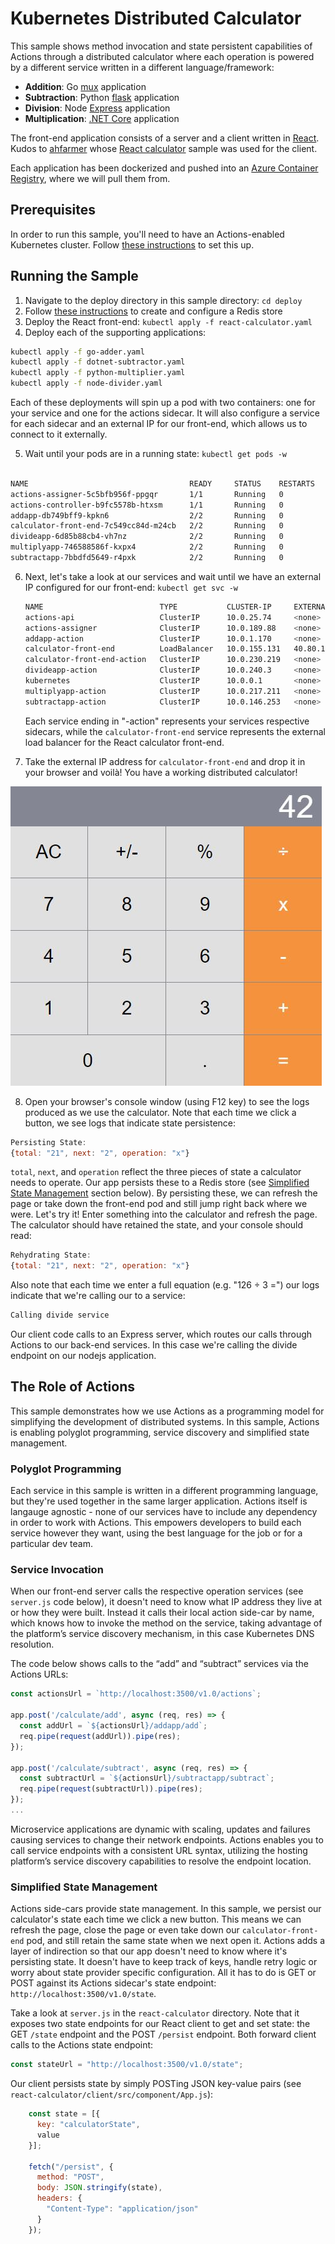 # Kubernetes Distributed Calculator

This sample shows method invocation and state persistent capabilities of Actions through a distributed calculator where each operation is powered by a different service written in a different language/framework:

- **Addition**: Go [mux](https://github.com/gorilla/mux) application
- **Subtraction**: Python [flask](https://flask.palletsprojects.com/en/1.0.x/) application
- **Division**: Node [Express](https://expressjs.com/) application
- **Multiplication**: [.NET Core](https://docs.microsoft.com/en-us/dotnet/core/) application

The front-end application consists of a server and a client written in [React](https://reactjs.org/). 
Kudos to [ahfarmer](https://github.com/ahfarmer) whose [React calculator](https://github.com/ahfarmer/calculator) 
sample was used for the client.

Each application has been dockerized and pushed into an [Azure Container Registry](https://azure.microsoft.com/en-us/services/container-registry/), where we will pull them from.

## Prerequisites

In order to run this sample, you'll need to have an Actions-enabled Kubernetes cluster. Follow [these instructions](https://github.com/actionscore/actions/#install-on-kubernetes) to set this up.

## Running the Sample

1. Navigate to the deploy directory in this sample directory: `cd deploy`
2. Follow [these instructions](https://github.com/actionscore/actions/tree/master/samples/kubernetes_zero_to_hero#step-2---set-up-a-state-store) to create and configure a Redis store
3. Deploy the React front-end: `kubectl apply -f react-calculator.yaml`
4. Deploy each of the supporting applications:

```bash
kubectl apply -f go-adder.yaml
kubectl apply -f dotnet-subtractor.yaml
kubectl apply -f python-multiplier.yaml
kubectl apply -f node-divider.yaml
```

Each of these deployments will spin up a pod with two containers: one for your service and one for the actions sidecar. It will also configure a service for each sidecar and an external IP for our front-end, which allows us to connect to it externally.

5. Wait until your pods are in a running state: `kubectl get pods -w`

```bash

NAME                                    READY     STATUS    RESTARTS   AGE
actions-assigner-5c5bfb956f-ppgqr       1/1       Running   0          5d
actions-controller-b9fc5578b-htxsm      1/1       Running   0          5d
addapp-db749bff9-kpkn6                  2/2       Running   0          2m
calculator-front-end-7c549cc84d-m24cb   2/2       Running   0          3m
divideapp-6d85b88cb4-vh7nz              2/2       Running   0          1m
multiplyapp-746588586f-kxpx4            2/2       Running   0          1m
subtractapp-7bbdfd5649-r4pxk            2/2       Running   0          2m
```

6. Next, let's take a look at our services and wait until we have an external IP configured for our front-end: `kubectl get svc -w`

    ```bash
    NAME                          TYPE           CLUSTER-IP     EXTERNAL-IP     PORT(S)            AGE
    actions-api                   ClusterIP      10.0.25.74     <none>          80/TCP             5d
    actions-assigner              ClusterIP      10.0.189.88    <none>          80/TCP             5d
    addapp-action                 ClusterIP      10.0.1.170     <none>          80/TCP,50001/TCP   2m
    calculator-front-end          LoadBalancer   10.0.155.131   40.80.152.125   80:32633/TCP       3m
    calculator-front-end-action   ClusterIP      10.0.230.219   <none>          80/TCP,50001/TCP   3m
    divideapp-action              ClusterIP      10.0.240.3     <none>          80/TCP,50001/TCP   1m
    kubernetes                    ClusterIP      10.0.0.1       <none>          443/TCP            33d
    multiplyapp-action            ClusterIP      10.0.217.211   <none>          80/TCP,50001/TCP   1m
    subtractapp-action            ClusterIP      10.0.146.253   <none>          80/TCP,50001/TCP   2m
    ```

    Each service ending in "-action" represents your services respective sidecars, while the `calculator-front-end` service represents the external load balancer for the React calculator front-end.

7. Take the external IP address for `calculator-front-end` and drop it in your browser and voilà! You have a working distributed calculator!

![Calculator Screenshot](./img/calculator-screenshot.JPG)

8. Open your browser's console window (using F12 key) to see the logs produced as we use the calculator. Note that each time we click a button, we see logs that indicate state persistence: 

```js
Persisting State:
{total: "21", next: "2", operation: "x"}
```

`total`, `next`, and `operation` reflect the three pieces of state a calculator needs to operate. Our app persists these to a Redis store (see [Simplified State Management](https://github.com/actionscore/actions/blob/calculator-fixes/samples/distributed-calculator/README.md#simplified-state-management) section below). By persisting these, we can refresh the page or take down the front-end pod and still jump right back where we were. Let's try it! Enter something into the calculator and refresh the page. The calculator should have retained the state, and your console should read: 

```js
Rehydrating State:
{total: "21", next: "2", operation: "x"}
```

Also note that each time we enter a full equation (e.g. "126 ÷ 3 =") our logs indicate that we're calling our to a service: 

```js
Calling divide service
```

Our client code calls to an Express server, which routes our calls through Actions to our back-end services. In this case we're calling the divide endpoint on our nodejs application.

## The Role of Actions

This sample demonstrates how we use Actions as a programming model for simplifying the development of distributed systems. In this sample, Actions is enabling polyglot programming, service discovery and simplified state management.

### Polyglot Programming

Each service in this sample is written in a different programming language, but they're used together in the same larger application. Actions itself is langauge agnostic - none of our services have to include any dependency in order to work with Actions. This empowers developers to build each service however they want, using the best language for the job or for a particular dev team.

### Service Invocation

When our front-end server calls the respective operation services (see `server.js` code below), it doesn't need to know what IP address they live at or how they were built. Instead it calls their local action side-car by name, which knows how to invoke the method on the service, taking advantage of the platform’s service discovery mechanism, in this case Kubernetes DNS resolution.

The code below shows calls to the “add” and “subtract” services via the Actions URLs:
```js
const actionsUrl = `http://localhost:3500/v1.0/actions`;

app.post('/calculate/add', async (req, res) => {
  const addUrl = `${actionsUrl}/addapp/add`;
  req.pipe(request(addUrl)).pipe(res);
});

app.post('/calculate/subtract', async (req, res) => {
  const subtractUrl = `${actionsUrl}/subtractapp/subtract`;
  req.pipe(request(subtractUrl)).pipe(res);
});
...
```

Microservice applications are dynamic with scaling, updates and failures causing services to change their network endpoints. Actions enables you to call service endpoints with a consistent URL syntax, utilizing the hosting platform’s service discovery capabilities to resolve the endpoint location.

### Simplified State Management

Actions side-cars provide state management. In this sample, we persist our calculator's state each time we click a new button. This means we can refresh the page, close the page or even take down our `calculator-front-end` pod, and still retain the same state when we next open it. Actions adds a layer of indirection so that our app doesn't need to know where it's persisting state. It doesn't have to keep track of keys, handle retry logic or worry about state provider specific configuration. All it has to do is GET or POST against its Actions sidecar's state endpoint: `http://localhost:3500/v1.0/state`.

Take a look at `server.js` in the `react-calculator` directory. Note that it exposes two state endpoints for our React client to get and set state: the GET `/state` endpoint and the POST `/persist` endpoint. Both forward client calls to the Actions state endpoint: 

```js
const stateUrl = "http://localhost:3500/v1.0/state";
```

Our client persists state by simply POSTing JSON key-value pairs (see `react-calculator/client/src/component/App.js`): 

```js
    const state = [{ 
      key: "calculatorState", 
      value 
    }];
    
    fetch("/persist", {
      method: "POST",
      body: JSON.stringify(state),
      headers: {
        "Content-Type": "application/json"
      }
    });
```
